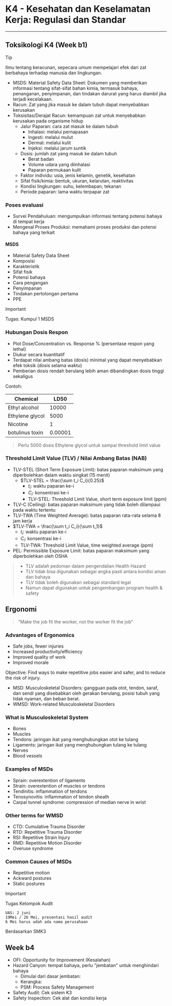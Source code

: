 # K4 - Kesehatan dan Keselamatan Kerja: Regulasi dan Standar

---

## Toksikologi K4 (Week b1)

> [!TIP]
> Ilmu tentang keracunan, sepecara umum mempelajari efek dari zat berbahaya terhadap manusia dan lingkungan.

- MSDS: Material Safety Data Sheet: Dokumen yang memberikan informasi tentang sifat-sifat bahan kimia, termasuk bahaya, penanganan, penyimpanan, dan tindakan darurat yang harus diambil jika terjadi kecelakaan.
- Racun: Zat yang jika masuk ke dalam tubuh dapat menyebabkan kerusakan
- Toksisitas/Derajat Racun: kemampuan zat untuk menyebabkan kerusakan pada organisme hidup
  - Jalur Paparan: cara zat masuk ke dalam tubuh
    - Inhalasi: melalui pernapasan
    - Ingesti: melalui mulut
    - Dermal: melalui kulit
    - Injeksi: melalui jarum suntik
  - Dosis: jumlah zat yang masuk ke dalam tubuh
    - Berat badan
    - Volume udara yang diinhalasi
    - Paparan permukaan kulit
  - Faktor individu: usia, jenis kelamin, genetik, kesehatan
  - Sifat fisik/kimia: bentuk, ukuran, kelarutan, reaktivitas
  - Kondisi lingkungan: suhu, kelembapan, tekanan
  - Periode paparan: lama waktu terpapar zat
  
### Poses evaluasi

- Survei Pendahuluan: mengumpulkan informasi tentang potensi bahaya di tempat kerja
- Mengenal Proses Produksi: memahami proses produksi dan potensi bahaya yang terkait

#### MSDS

- Material Safety Data Sheet
- Komposisi
- Karakteristik
- Sifat fisik
- Potensi bahaya
- Cara pengangan
- Penyimpanan
- Tindakan pertolongan pertama
- PPE

> [!IMPORTANT]
> Tugas: Kumpul 1 MSDS

### Hubungan Dosis Respon

- Plot Dose/Concentration vs. Response % (persentase respon yang lethal)
- Diukur secara kuantitatif
- Terdapat nilai ambang batas (dosis) minimal yang dapat menyebabkan efek toksik (dosis selama waktu)
- Pemberian dosis rendah berulang lebih aman dibandingkan dosis tinggi sekaligus

Contoh:

| Chemical | LD50 |
|---------|-----|
| Ethyl alcohol | 10000 |
| Ethylene glycol | 5000 |
| Nicotine | 1 |
| botulinus toxin | 0.00001 |

> Perlu 5000 dosis Ethylene glycol untuk sampai threshold limit value

### Threshold Limit Value (TLV) / Nilai Ambang Batas (NAB)

- TLV-STEL (Short Term Exposure Limit): batas paparan maksimum yang diperbolehkan dalam waktu singkat (15 menit)
  - $TLV-STEL = \frac{\sum t_i C_i}{0.25}$
    - $t_i$: waktu paparan ke-i
    - $C_i$: konsentrasi ke-i
    - TLV-STEL: Threshold Limit Value, short term exposure limit (ppm)
- TLV-C (Ceiling): batas paparan maksimum yang tidak boleh dilampaui pada waktu tertentu
- TLV-TWA (Time Weighted Average): batas paparan rata-rata selama 8 jam kerja
- $TLV-TWA = \frac{\sum t_i C_i}{\sum t_1}$
  - $t_i$: waktu paparan ke-i
  - $C_i$: konsentrasi ke-i
  - TLV-TWA: Threshold Limit Value, time weighted average (ppm)
- PEL: Permissible Exposure Limit: batas paparan maksimum yang diperbolehkan oleh OSHA

> - TLV adalah pedoman dalam pengendalian Health Hazard
> - TLV tidak bisa digunakan sebagai angka pasti antara kondisi aman dan bahaya
> - TLV tidak boleh digunakan sebagai standard legal
> - Namun dapat digunakan untuk pengembangan program health & safety

## Ergonomi

> "Make the job fit the worker, not the worker fit the job"

### Advantages of Ergonomics

- Safe jobs, fewer injuries
- Increased productivity/efficiency
- Improved quality of work
- Improved morale

Objective: Find ways to make repetitive jobs easier and safer, and to reduce the risk of injury.

- MSD: Musculoskeletal Disorders: gangguan pada otot, tendon, saraf, dan sendi yang disebabkan oleh gerakan berulang, posisi tubuh yang tidak nyaman, dan beban berat.
- WMSD: Work-related Musculoskeletal Disorders

### What is Musculoskeletal System

- Bones
- Muscles
- Tendons: jaringan ikat yang menghubungkan otot ke tulang
- Ligaments: jaringan ikat yang menghubungkan tulang ke tulang
- Nerves
- Blood vessels

### Examples of MSDs

- Sprain: overextention of ligaments
- Strain: overextention of muscles or tendons
- Tendinitis: inflammation of tendons
- Tenosynovitis: inflammation of tendon sheath
- Carpal tunnel syndrome: compression of median nerve in wrist

### Other terms for WMSD

- CTD: Cumulative Trauma Disorder
- RTD: Repetitive Trauma Disorder
- RSI: Repetitive Strain Injury
- RMD: Repetitive Motion Disorder
- Overuse syndrome

### Common Causes of MSDs

- Repetitive motion
- Ackward postures
- Static postures

> [!IMPORTANT]
> Tugas Kelompok Audit
>
> ```plaintext
> UAS: 2 juni
> 19Mei / 26 Mei, presentasi hasil audit
> 6 Mei harus udah ada nama perusahaan
> ```
>
> Berdasarkan SMK3

## Week b4

- OFI: Opportunity for Improvement (Kesalahan)
- Hazard Canyon: tempat bahaya, perlu "jembatan" untuk menghindari bahaya
  - Dimulai dari dasar jembatan:
  - Kerangka:
  - PSM: Process Safety Management
- Safety Audit: Cek sistem K3
- Safety Inspection: Cek alat dan kondisi kerja

